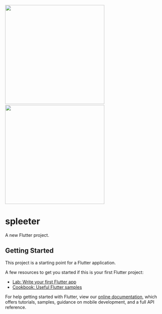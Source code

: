 <img src="https://user-images.githubusercontent.com/91896009/164535192-7c44fcaf-791b-4cb7-a78c-f5c5453756bd.png" width="320" />&emsp;&emsp;<img src="https://user-images.githubusercontent.com/91896009/164535387-d45364c3-591e-494f-ae1d-87c186b0b7be.png" width="320" />

# spleeter

A new Flutter project.

## Getting Started

This project is a starting point for a Flutter application.

A few resources to get you started if this is your first Flutter project:

- [Lab: Write your first Flutter app](https://flutter.dev/docs/get-started/codelab)
- [Cookbook: Useful Flutter samples](https://flutter.dev/docs/cookbook)

For help getting started with Flutter, view our
[online documentation](https://flutter.dev/docs), which offers tutorials,
samples, guidance on mobile development, and a full API reference.

